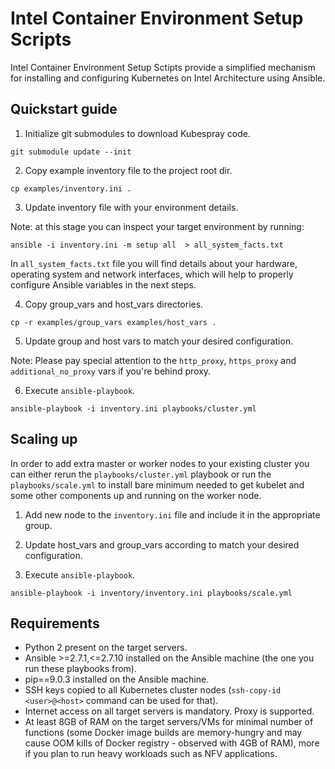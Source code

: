 # Intel Container Environment Setup Scripts

Intel Container Environment Setup Sctipts provide a simplified mechanism for installing and configuring Kubernetes on Intel Architecture using Ansible.

## Quickstart guide
1. Initialize git submodules to download Kubespray code.
```
git submodule update --init
```

2. Copy example inventory file to the project root dir.
```
cp examples/inventory.ini .
```

3. Update inventory file with your environment details.

Note: at this stage you can inspect your target environment by running:
```
ansible -i inventory.ini -m setup all  > all_system_facts.txt
```
In `all_system_facts.txt` file you will find details about your hardware, operating system and network interfaces, which will help to properly configure Ansible variables in the next steps.


4. Copy group\_vars and host\_vars directories.
```
cp -r examples/group_vars examples/host_vars .
```

5. Update group and host vars to match your desired configuration.

Note: Please pay special attention to the `http_proxy`, `https_proxy` and `additional_no_proxy` vars if you're behind proxy.

6. Execute `ansible-playbook`.
```
ansible-playbook -i inventory.ini playbooks/cluster.yml
```

## Scaling up

In order to add extra master or worker nodes to your existing cluster you can either rerun the `playbooks/cluster.yml` playbook or run the `playbooks/scale.yml` to install bare minimum needed to get kubelet and some other components up and running on the worker node.

1. Add new node to the `inventory.ini` file and include it in the appropriate group.

2. Update host\_vars and group\_vars according to match your desired configuration.

3. Execute `ansible-playbook`.
```
ansible-playbook -i inventory/inventory.ini playbooks/scale.yml
```

## Requirements
* Python 2 present on the target servers.
* Ansible >=2.7.1,<=2.7.10 installed on the Ansible machine (the one you run these playbooks from).
* pip==9.0.3 installed on the Ansible machine.
* SSH keys copied to all Kubernetes cluster nodes (`ssh-copy-id <user>@<host>` command can be used for that).
* Internet access on all target servers is mandatory. Proxy is supported.
* At least 8GB of RAM on the target servers/VMs for minimal number of functions (some Docker image builds are memory-hungry and may cause OOM kills of Docker registry - observed with 4GB of RAM), more if you plan to run heavy workloads such as NFV applications.
